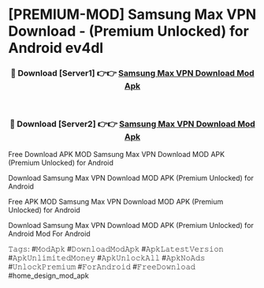 # [PREMIUM-MOD] Samsung Max VPN Download - (Premium Unlocked) for Android ev4dl



<div align="center">
<h3>🔴 Download [Server1] 👉👉 <a href="https://momento.my/?title=Samsung_Max_VPN_Download">Samsung Max VPN Download Mod Apk</a></h3><br>

<h3>🔴 Download [Server2] 👉👉 <a href="https://momento.my/?title=Samsung_Max_VPN_Download">Samsung Max VPN Download Mod Apk</a></h3>
</div>



Free Download APK MOD Samsung Max VPN Download MOD APK (Premium Unlocked) for Android

Download Samsung Max VPN Download MOD APK (Premium Unlocked) for Android

Free APK MOD Samsung Max VPN Download MOD APK (Premium Unlocked) for Android

Download Samsung Max VPN Download MOD APK (Premium Unlocked) for Android Mod For Android

𝚃𝚊𝚐𝚜: #𝙼𝚘𝚍𝙰𝚙𝚔 #𝙳𝚘𝚠𝚗𝚕𝚘𝚊𝚍𝙼𝚘𝚍𝙰𝚙𝚔 #𝙰𝚙𝚔𝙻𝚊𝚝𝚎𝚜𝚝𝚅𝚎𝚛𝚜𝚒𝚘𝚗 #𝙰𝚙𝚔𝚄𝚗𝚕𝚒𝚖𝚒𝚝𝚎𝚍𝙼𝚘𝚗𝚎𝚢 #𝙰𝚙𝚔𝚄𝚗𝚕𝚘𝚌𝚔𝙰𝚕𝚕 #𝙰𝚙𝚔𝙽𝚘𝙰𝚍𝚜 #𝚄𝚗𝚕𝚘𝚌𝚔𝙿𝚛𝚎𝚖𝚒𝚞𝚖 #𝙵𝚘𝚛𝙰𝚗𝚍𝚛𝚘𝚒𝚍 #𝙵𝚛𝚎𝚎𝙳𝚘𝚠𝚗𝚕𝚘𝚊𝚍 #home_design_mod_apk
